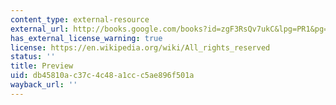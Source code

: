 ```yaml
---
content_type: external-resource
external_url: http://books.google.com/books?id=zgF3RsQv7ukC&lpg=PR1&pg=PA364#v=onepage&q=&f=false
has_external_license_warning: true
license: https://en.wikipedia.org/wiki/All_rights_reserved
status: ''
title: Preview
uid: db45810a-c37c-4c48-a1cc-c5ae896f501a
wayback_url: ''
---
```

